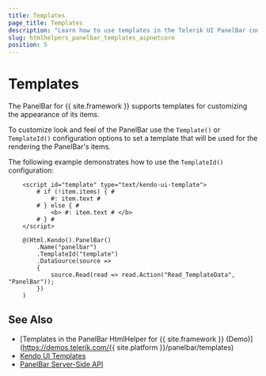 ```yaml
---
title: Templates
page_title: Templates
description: "Learn how to use templates in the Telerik UI PanelBar component for {{ site.framework }}."
slug: htmlhelpers_panelbar_templates_aspnetcore
position: 5
---
```


# Templates

The PanelBar for {{ site.framework }} supports templates for customizing the appearance of its items.

To customize look and feel of the PanelBar use the `Template()` or `TemplateId()` configuration options to set a template that will be used for the rendering the PanelBar's items. 

The following example demonstrates how to use the `TemplateId()` configuration:

```HtmlHelper
    <script id="template" type="text/kendo-ui-template">
        # if (!item.items) { #
            #: item.text #
        # } else { #
            <b> #: item.text # </b> 
        # } #
    </script>

    @(Html.Kendo().PanelBar()
        .Name("panelbar")
        .TemplateId("template")
        .DataSource(source =>
        {
            source.Read(read => read.Action("Read_TemplateData", "PanelBar"));
        })
    )
```

## See Also
* [Templates in the PanelBar HtmlHelper for {{ site.framework }} (Demo)](https://demos.telerik.com/{{ site.platform }}/panelbar/templates)
* [Kendo UI Templates](https://docs.telerik.com/kendo-ui/framework/templates/overview)
* [PanelBar Server-Side API](/api/panelbar)
